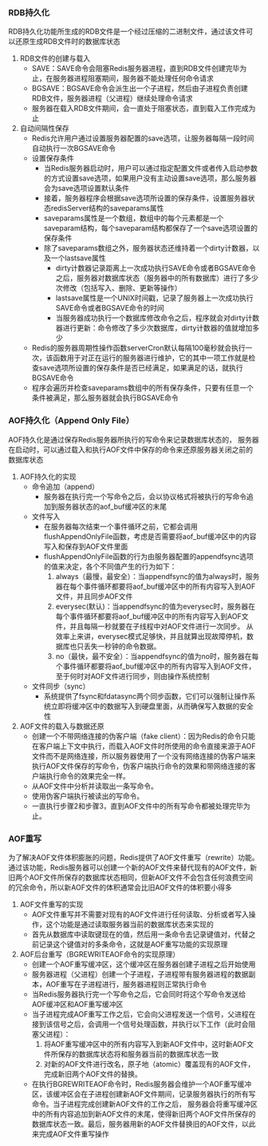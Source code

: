### RDB持久化

RDB持久化功能所生成的RDB文件是一个经过压缩的二进制文件，通过该文件可以还原生成RDB文件时的数据库状态

1. RDB文件的创建与载入
    - SAVE：SAVE命令会阻塞Redis服务器进程，直到RDB文件创建完毕为止，在服务器进程阻塞期间，服务器不能处理任何命令请求
    - BGSAVE：BGSAVE命令会派生出一个子进程，然后由子进程负责创建RDB文件，服务器进程（父进程）继续处理命令请求
    - 服务器在载入RDB文件期间，会一直处于阻塞状态，直到载入工作完成为止
2. 自动间隔性保存
    - Redis允许用户通过设置服务器配置的save选项，让服务器每隔一段时间自动执行一次BGSAVE命令
    - 设置保存条件
        - 当Redis服务器启动时，用户可以通过指定配置文件或者传入启动参数的方式设置save选项，如果用户没有主动设置save选项，那么服务器会为save选项设置默认条件
        - 接着，服务器程序会根据save选项所设置的保存条件，设置服务器状态redisServer结构的saveparams属性
        - saveparams属性是一个数组，数组中的每个元素都是一个saveparam结构，每个saveparam结构都保存了一个save选项设置的保存条件
        - 除了saveparams数组之外，服务器状态还维持着一个dirty计数器，以及一个lastsave属性
            - dirty计数器记录距离上一次成功执行SAVE命令或者BGSAVE命令之后，服务器对数据库状态（服务器中的所有数据库）进行了多少次修改（包括写入、删除、更新等操作）
            - lastsave属性是一个UNIX时间戳，记录了服务器上一次成功执行SAVE命令或者BGSAVE命令的时间
            - 当服务器成功执行一个数据库修改命令之后，程序就会对dirty计数器进行更新：命令修改了多少次数据库，dirty计数器的值就增加多少
    - Redis的服务器周期性操作函数serverCron默认每隔100毫秒就会执行一次，该函数用于对正在运行的服务器进行维护，它的其中一项工作就是检查save选项所设置的保存条件是否已经满足，如果满足的话，就执行BGSAVE命令
    - 程序会遍历并检查saveparams数组中的所有保存条件，只要有任意一个条件被满足，那么服务器就会执行BGSAVE命令

### AOF持久化（Append Only File）

AOF持久化是通过保存Redis服务器所执行的写命令来记录数据库状态的， 服务器在启动时，可以通过载入和执行AOF文件中保存的命令来还原服务器关闭之前的数据库状态

1. AOF持久化的实现
    - 命令追加（append）
        - 服务器在执行完一个写命令之后，会以协议格式将被执行的写命令追加到服务器状态的aof_buf缓冲区的末尾
    - 文件写入
        - 在服务器每次结束一个事件循环之前，它都会调用flushAppendOnlyFile函数，考虑是否需要将aof_buf缓冲区中的内容写入和保存到AOF文件里面
        - flushAppendOnlyFile函数的行为由服务器配置的appendfsync选项的值来决定，各个不同值产生的行为如下：
            1. always（最慢，最安全）：当appendfsync的值为always时，服务器在每个事件循环都要将aof_buf缓冲区中的所有内容写入到AOF文件，并且同步AOF文件
            2. everysec(默认)：当appendfsync的值为everysec时，服务器在每个事件循环都要将aof_buf缓冲区中的所有内容写入到AOF文件，并且每隔一秒就要在子线程中对AOF文件进行一次同步。
               从效率上来讲，everysec模式足够快，并且就算出现故障停机，数据库也只丢失一秒钟的命令数据。
            3. no（最快，最不安全）：当appendfsync的值为no时，服务器在每个事件循环都要将aof_buf缓冲区中的所有内容写入到AOF文件，至于何时对AOF文件进行同步，则由操作系统控制
    - 文件同步（sync）
        - 系统提供了fsync和fdatasync两个同步函数，它们可以强制让操作系统立即将缓冲区中的数据写入到硬盘里面，从而确保写入数据的安全性
2. AOF文件的载入与数据还原
    - 创建一个不带网络连接的伪客户端（fake
      client）：因为Redis的命令只能在客户端上下文中执行，而载入AOF文件时所使用的命令直接来源于AOF文件而不是网络连接，所以服务器使用了一个没有网络连接的伪客户端来执行AOF文件保存的写命令，伪客户端执行命令的效果和带网络连接的客户端执行命令的效果完全一样。
    - 从AOF文件中分析并读取出一条写命令。
    - 使用伪客户端执行被读出的写命令。
    - 一直执行步骤2和步骤3，直到AOF文件中的所有写命令都被处理完毕为止。

### AOF重写

为了解决AOF文件体积膨胀的问题，Redis提供了AOF文件重写（rewrite）功能。
通过该功能，Redis服务器可以创建一个新的AOF文件来替代现有的AOF文件，新旧两个AOF文件所保存的数据库状态相同，但新AOF文件不会包含任何浪费空间的冗余命令，所以新AOF文件的体积通常会比旧AOF文件的体积要小得多

1. AOF文件重写的实现
    - AOF文件重写并不需要对现有的AOF文件进行任何读取、分析或者写入操作，这个功能是通过读取服务器当前的数据库状态来实现的
    - 首先从数据库中读取键现在的值，然后用一条命令去记录键值对，代替之前记录这个键值对的多条命令，这就是AOF重写功能的实现原理
2. AOF后台重写（BGREWRITEAOF命令的实现原理）
    - 创建一个AOF重写缓冲区，这个缓冲区在服务器创建子进程之后开始使用
    - 服务器进程（父进程）创建一个子进程，子进程带有服务器进程的数据副本，AOF重写在子进程进行，服务器进程则正常执行命令
    - 当Redis服务器执行完一个写命令之后，它会同时将这个写命令发送给AOF缓冲区和AOF重写缓冲区
    - 当子进程完成AOF重写工作之后，它会向父进程发送一个信号，父进程在接到该信号之后，会调用一个信号处理函数，并执行以下工作（此时会阻塞父进程）：
        1. 将AOF重写缓冲区中的所有内容写入到新AOF文件中，这时新AOF文件所保存的数据库状态将和服务器当前的数据库状态一致
        2. 对新的AOF文件进行改名，原子地（atomic）覆盖现有的AOF文件，完成新旧两个AOF文件的替换。
    - 在执行BGREWRITEAOF命令时，Redis服务器会维护一个AOF重写缓冲区，该缓冲区会在子进程创建新AOF文件期间，记录服务器执行的所有写命令。当子进程完成创建新AOF文件的工作之后，
      服务器会将重写缓冲区中的所有内容追加到新AOF文件的末尾，使得新旧两个AOF文件所保存的数据库状态一致。最后，服务器用新的AOF文件替换旧的AOF文件，以此来完成AOF文件重写操作






